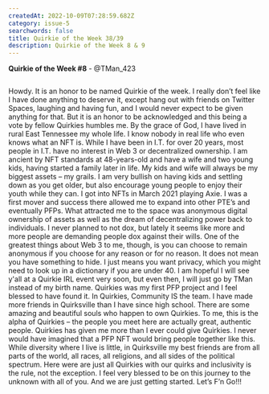 ```yaml
---
createdAt: 2022-10-09T07:28:59.682Z
category: issue-5
searchwords: false
title: Quirkie of the Week 38/39
description: Quirkie of the Week 8 & 9
---
```

**Q﻿uirkie of the Week #8** - @TMan_423

<img src="" alt="" title="" class=""/>

Howdy. It is an honor to be named Quirkie of the week. I really don’t feel like I have done anything to deserve it, except hang out with friends on Twitter Spaces, laughing and having fun, and I would never expect to be given anything for that. But it is an honor to be acknowledged and this being a vote by fellow Quirkies humbles me. By the grace of God, I have lived in rural East Tennessee my whole life. I know nobody in real life who even knows what an NFT is. While I have been in I.T. for over 20 years, most people in I.T. have no interest in Web 3 or decentralized ownership. I am ancient by NFT standards at 48-years-old and have a wife and two young kids, having started a family later in life. My kids and wife will always be my biggest assets – my grails. I am very bullish on having kids and settling down as you get older, but also encourage young people to enjoy their youth while they can. I got into NFTs in March 2021 playing Axie. I was a first mover and success there allowed me to expand into other PTE’s and eventually PFPs. What attracted me to the space was anonymous digital ownership of assets as well as the dream of decentralizing power back to individuals. I never planned to not dox, but lately it seems like more and more people are demanding people dox against their wills. One of the greatest things about Web 3 to me, though, is you can choose to remain anonymous if you choose for any reason or for no reason. It does not mean you have something to hide. I just means you want privacy, which you might need to look up in a dictionary if you are under 40. I am hopeful I will see y'all at a Quirkie IRL event very soon, but even then, I will just go by TMan instead of my birth name. Quirkies was my first PFP project and I feel blessed to have found it. In Quirkies, Community IS the team. I have made more friends in Quirksville than I have since high school. There are some amazing and beautiful souls who happen to own Quirkies. To me, this is the alpha of Quirkies – the people you meet here are actually great, authentic people. Quirkies has given me more than I ever could give Quirkies. I never would have imagined that a PFP NFT would bring people together like this. While diversity where I live is little, in Quirksville my best friends are from all parts of the world, all races, all religions, and all sides of the political spectrum. Here were are just all Quirkies with our quirks and inclusivity is the rule, not the exception. I feel very blessed to be on this journey to the unknown with all of you. And we are just getting started. Let’s F’n Go!!!